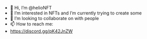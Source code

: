 - 👋 Hi, I’m @helioNFT
- 👀 I’m interested in NFTs and I’m currently trying to create some
- 💞️ I’m looking to collaborate on with people 
- 📫 How to reach me:
- https://discord.gg/pK42JnZW

<!---
helioNFT/helioNFT is a ✨ special ✨ repository because its `README.md` (this file) appears on your GitHub profile.
You can click the Preview link to take a look at your changes.
--->
